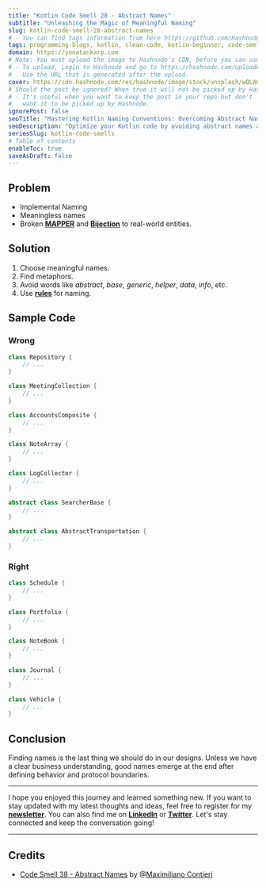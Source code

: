 ```yaml
---
title: "Kotlin Code Smell 28 - Abstract Names"
subtitle: "Unleashing the Magic of Meaningful Naming"
slug: kotlin-code-smell-28-abstract-names
# - You can find tags information from here https://github.com/Hashnode/support/blob/main/misc/tags.json
tags: programming-blogs, kotlin, clean-code, kotlin-beginner, code-smell-1
domain: https://yonatankarp.com
# Note: You must upload the image to Hashnode's CDN, before you can use it here.
# - To upload, Login to Hashnode and go to https://hashnode.com/uploader
#   Use the URL that is generated after the upload.
cover: https://cdn.hashnode.com/res/hashnode/image/stock/unsplash/wQLAGv4_OYs/upload/0da07320cfbf4e807972d868892c17a3.jpeg
# Should the post be ignored? When true it will not be picked up by Hashnode.
# - It's useful when you want to keep the post in your repo but don't
#   want it to be picked up by Hashnode.
ignorePost: false
seoTitle: "Mastering Kotlin Naming Conventions: Overcoming Abstract Names in Your"
seoDescription: "Optimize your Kotlin code by avoiding abstract names and using meaningful naming conventions, improving code quality, readability, and maintainability."
seriesSlug: kotlin-code-smells
# Table of contents
enableToc: true
saveAsDraft: false
---
```


## Problem

* Implemental Naming
* Meaningless names
* Broken [**MAPPER**](https://maximilianocontieri.com/what-is-wrong-with-software) and [**Bijection**](https://maximilianocontieri.com/the-one-and-only-software-design-principle) to real-world entities.

## Solution

1. Choose meaningful names.
2. Find metaphors.
3. Avoid words like *abstract*, *base*, *generic*, *helper*, *data*, *info*, etc.
4. Use [**rules**](https://maximilianocontieri.com/what-exactly-is-a-name-part-ii-rehab) for naming.

## Sample Code

### Wrong

```kotlin
class Repository {
    // ...
}

class MeetingCollection {
    // ...
}

class AccountsComposite {
    // ...
}

class NoteArray {
    // ...
}

class LogCollector {
    // ...
}

abstract class SearcherBase {
    // ...
}

abstract class AbstractTransportation {
    // ...
}
```

### Right

```kotlin
class Schedule {
    // ...
}

class Portfolio {
    // ...
}

class NoteBook {
    // ...
}

class Journal {
    // ...
}

class Vehicle {
    // ...
}
```

## Conclusion

Finding names is the last thing we should do in our designs. Unless we have a clear business understanding, good names emerge at the end after defining behavior and protocol boundaries.

---

I hope you enjoyed this journey and learned something new. If you want to stay updated with my latest thoughts and ideas, feel free to register for my [**newsletter**](https://yonatankarp.com/newsletter). You can also find me on [**LinkedIn**](https://www.linkedin.com/in/yonatankarp/) or [**Twitter**](https://twitter.com/yonatan_karp). Let's stay connected and keep the conversation going!

---

## Credits

* [Code Smell 38 - Abstract Names](https://maximilianocontieri.com/code-smell-38-abstract-names) by @[Maximiliano Contieri](@mcsee)
